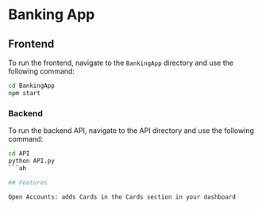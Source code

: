 <!-- **Installation Guide**

This guide will walk you through the installation process for Node.js, Angular, SQL Server Management Studio (SSMS), and provide additional tutorials and resources for each.

### Node.js
- Download Node.js from [here](https://nodejs.org/en/download/current).
- For an introduction to Node.js, follow the tutorial [here](https://nodejs.org/en/learn/getting-started/introduction-to-nodejs).

### Angular
- Open Terminal and type the following command:
npm install -g @angular/cli

- For a tutorial on getting started with Angular, visit [here](https://angular.io/tutorial/first-app).

### SQL Server Management Studio (SSMS)
- Download SSMS from [here](https://learn.microsoft.com/en-us/sql/ssms/download-sql-server-management-studio-ssms?view=sql-server-ver16#download-ssms).
- For a quick start guide on using SSMS, refer to [this tutorial](https://learn.microsoft.com/en-us/sql/ssms/quickstarts/ssms-connect-query-sql-server?view=sql-server-ver16).

### Additional Resources
- **Youtube Video**: Watch [this video](https://www.youtube.com/watch?v=9ZD7cKIaxdM) for additional insights.

Now, you're all set up with Node.js, Angular, and SQL Server Management Studio! Happy coding! -->

# Banking App

## Frontend

To run the frontend, navigate to the `BankingApp` directory and use the following command:

```bash
cd BankingApp
npm start
```

### Backend
To run the backend API, navigate to the API directory and use the following command:

```bash
cd API
python API.py
```ah 

## Features 

Open Accounts: adds Cards in the Cards section in your dashboard